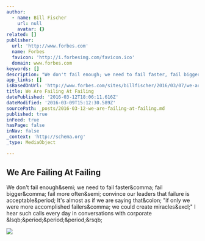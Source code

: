 ```yaml
---
author:
  - name: Bill Fischer
    url: null
    avatar: {}
related: []
publisher:
  url: 'http://www.forbes.com'
  name: Forbes
  favicon: 'http://i.forbesimg.com/favicon.ico'
  domain: www.forbes.com
keywords: []
description: "We don't fail enough; we need to fail faster, fail bigger, fail more often; convince our leaders that failure is acceptable. It's almost as if we are saying that: \"if only we were more accomplished failers, we could create miracles!\" I hear such calls every day in conversations with corporate [...]"
app_links: []
isBasedOnUrl: 'http://www.forbes.com/sites/billfischer/2016/03/07/we-are-failing-at-failing/#6f8f03113147'
title: We Are Failing At Failing
datePublished: '2016-03-12T18:06:11.616Z'
dateModified: '2016-03-09T15:12:30.589Z'
sourcePath: _posts/2016-03-12-we-are-failing-at-failing.md
published: true
inFeed: true
hasPage: false
inNav: false
_context: 'http://schema.org'
_type: MediaObject

---
```

<article style=""><h1>We Are Failing At Failing</h1><p>We don't fail enough&amp;semi; we need to fail faster&amp;comma; fail bigger&amp;comma; fail more often&amp;semi; convince our leaders that failure is acceptable&amp;period; It's almost as if we are saying that&amp;colon; "if only we were more accomplished failers&amp;comma; we could create miracles&amp;excl;" I hear such calls every day in conversations with corporate &amp;lsqb;&amp;period;&amp;period;&amp;period;&amp;rsqb;</p><img src="http://i.forbesimg.com/media/assets/forbes_1200x1200.jpg" /></article>